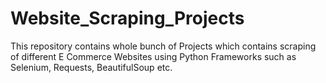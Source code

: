 # Website_Scraping_Projects
This repository contains whole bunch of Projects which contains scraping of different E Commerce Websites using Python Frameworks such as Selenium, Requests, BeautifulSoup etc. 
